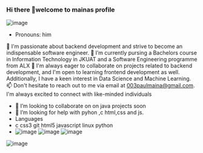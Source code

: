 ### Hi there 👋welcome to mainas profile
![image](https://github.com/mainangaruiya/mainangaruiya/assets/100405059/80fffde2-4519-458f-b87c-3bb424eccac4)

- Pronouns: him

👀 I'm passionate about backend development and strive to become an indispensable software engineer.
🌱 I’m currently pursing a Bachelors course in Information Technology in JKUAT and a Software Engineering programme from ALX
💞️ I'm always eager to collaborate on projects related to backend development, and I'm open to learning frontend development as well. Additionally, I have a keen interest in Data Science and Machine Learning.
📫 Don't hesitate to reach out to me via email at  003paulmaina@gmail.com. I'm always excited to connect with like-minded individuals


- 👯 I’m looking to collaborate on on java projects soon 
- 🤔 I’m looking for help with pyhon ,c html,css and js.
- Languages
-  c css3 git html5 javascript linux python
-  ![image](https://github.com/mainangaruiya/mainangaruiya/assets/100405059/e6e7eec8-0a97-452d-86f9-c561c5aa0c5f) ![image](https://github.com/mainangaruiya/mainangaruiya/assets/100405059/e99c7ab5-2157-42d9-9104-00a7c00885fa) ![image](https://github.com/mainangaruiya/mainangaruiya/assets/100405059/6cf54d1d-8b0d-4e35-8df8-44cb37afbfe3)



![image](https://github.com/mainangaruiya/mainangaruiya/assets/100405059/2e5d0a9e-74fc-43d1-b3fe-9bfdb08dad5c)
